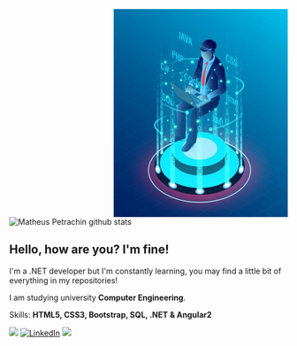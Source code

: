 <img src="dev.jpg" align="right" alt="Computador">

![Matheus Petrachin github stats](https://github-readme-stats.vercel.app/api?username=MatheusPetrachin&show_icons=true&theme=dark)

<h2 align="left">Hello, how are you? I'm fine!</h2>

<p align=left>I'm a .NET developer but I'm constantly learning, you may find a little bit of everything in my repositories!</p>
<p align=left>I am studying university <strong>Computer Engineering</strong>.</p>
<p align="left">Skills: <strong>HTML5, CSS3, Bootstrap, SQL, .NET & Angular2 </strong></p>

<p align="left">
  <a href="mailto:mrp.petrachin@gmail.com" alt="Gmail"><img src="https://img.shields.io/badge/-Gmail-FF0000?style=flat-square&labelColor=FF0000&logo=gmail&logoColor=white&link=mailto:mrp.petrachin@gmail.com"/></a>
  <a href="https://www.linkedin.com/in/matheuspetrachin"><img src="https://img.shields.io/badge/LinkedIn-%230077B5.svg?&style=flat-square&logo=linkedin&logoColor=white" alt="LinkedIn"></a>
  <a href="https://api.whatsapp.com/send?phone=5519989575872&text=Ol%C3%A1%20Matheus!%20" alt="WhatsApp" target="_blank"><img src="https://img.shields.io/badge/-WhatsApp-25d366?style=flat-square&labelColor=25d366&logo=whatsapp&logoColor=white&link=https://api.whatsapp.com/send?phone=5515996311542&text=Ol%C3%A1%20Juliana!%20"/></a>
  </a>
</p>
